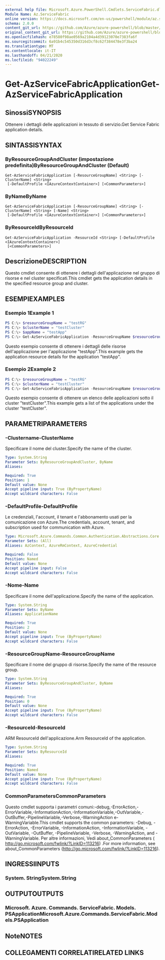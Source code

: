 ```yaml
---
external help file: Microsoft.Azure.PowerShell.Cmdlets.ServiceFabric.dll-Help.xml
Module Name: Az.ServiceFabric
online version: https://docs.microsoft.com/en-us/powershell/module/az.servicefabric/get-azservicefabricapplication
schema: 2.0.0
content_git_url: https://github.com/Azure/azure-powershell/blob/master/src/ServiceFabric/ServiceFabric/help/Get-AzServiceFabricApplication.md
original_content_git_url: https://github.com/Azure/azure-powershell/blob/master/src/ServiceFabric/ServiceFabric/help/Get-AzServiceFabricApplication.md
ms.openlocfilehash: e78580f98ae0569a2104a4d39123070e7383fa6f
ms.sourcegitcommit: 6a91b4c545350d316d3cf8c62f384478e3f3ba24
ms.translationtype: MT
ms.contentlocale: it-IT
ms.lasthandoff: 04/21/2020
ms.locfileid: "94022249"
---
```

# <span data-ttu-id="f6a86-101">Get-AzServiceFabricApplication</span><span class="sxs-lookup"><span data-stu-id="f6a86-101">Get-AzServiceFabricApplication</span></span>

## <span data-ttu-id="f6a86-102">Sinossi</span><span class="sxs-lookup"><span data-stu-id="f6a86-102">SYNOPSIS</span></span>
<span data-ttu-id="f6a86-103">Ottenere i dettagli delle applicazioni in tessuto di servizio.</span><span class="sxs-lookup"><span data-stu-id="f6a86-103">Get Service Fabric application details.</span></span>

## <span data-ttu-id="f6a86-104">SINTASSI</span><span class="sxs-lookup"><span data-stu-id="f6a86-104">SYNTAX</span></span>

### <span data-ttu-id="f6a86-105">ByResourceGroupAndCluster (impostazione predefinita)</span><span class="sxs-lookup"><span data-stu-id="f6a86-105">ByResourceGroupAndCluster (Default)</span></span>
```
Get-AzServiceFabricApplication [-ResourceGroupName] <String> [-ClusterName] <String>
 [-DefaultProfile <IAzureContextContainer>] [<CommonParameters>]
```

### <span data-ttu-id="f6a86-106">ByName</span><span class="sxs-lookup"><span data-stu-id="f6a86-106">ByName</span></span>
```
Get-AzServiceFabricApplication [-ResourceGroupName] <String> [-ClusterName] <String> [-Name] <String>
 [-DefaultProfile <IAzureContextContainer>] [<CommonParameters>]
```

### <span data-ttu-id="f6a86-107">ByResourceId</span><span class="sxs-lookup"><span data-stu-id="f6a86-107">ByResourceId</span></span>
```
Get-AzServiceFabricApplication -ResourceId <String> [-DefaultProfile <IAzureContextContainer>]
 [<CommonParameters>]
```

## <span data-ttu-id="f6a86-108">Descrizione</span><span class="sxs-lookup"><span data-stu-id="f6a86-108">DESCRIPTION</span></span>
<span data-ttu-id="f6a86-109">Questo cmdlet consente di ottenere i dettagli dell'applicazione nel gruppo di risorse e nel cluster specificati.</span><span class="sxs-lookup"><span data-stu-id="f6a86-109">This cmdlet gets the application details in the specified resource group and cluster.</span></span>

## <span data-ttu-id="f6a86-110">ESEMPI</span><span class="sxs-lookup"><span data-stu-id="f6a86-110">EXAMPLES</span></span>

### <span data-ttu-id="f6a86-111">Esempio 1</span><span class="sxs-lookup"><span data-stu-id="f6a86-111">Example 1</span></span>
```powershell
PS C:\> $resourceGroupName = "testRG"
PS C:\> $clusterName = "testCluster"
PS C:\> $appName = "testApp"
PS C:\> Get-AzServiceFabricApplication -ResourceGroupName $resourceGroupName -ClusterName $clusterName -Name $appName
```

<span data-ttu-id="f6a86-112">Questo esempio consente di ottenere i dettagli delle risorse dell'applicazione per l'applicazione "testApp".</span><span class="sxs-lookup"><span data-stu-id="f6a86-112">This example gets the application resource details for the application "testApp".</span></span>

### <span data-ttu-id="f6a86-113">Esempio 2</span><span class="sxs-lookup"><span data-stu-id="f6a86-113">Example 2</span></span>
```powershell
PS C:\> $resourceGroupName = "testRG"
PS C:\> $clusterName = "testCluster"
PS C:\> Get-AzServiceFabricApplication -ResourceGroupName $resourceGroupName -ClusterName $clusterName
```

<span data-ttu-id="f6a86-114">Questo esempio consente di ottenere un elenco delle applicazioni sotto il cluster "testCluster".</span><span class="sxs-lookup"><span data-stu-id="f6a86-114">This example gets a list of the applications under the cluster "testCluster".</span></span>

## <span data-ttu-id="f6a86-115">PARAMETRI</span><span class="sxs-lookup"><span data-stu-id="f6a86-115">PARAMETERS</span></span>

### <span data-ttu-id="f6a86-116">-Clustername</span><span class="sxs-lookup"><span data-stu-id="f6a86-116">-ClusterName</span></span>
<span data-ttu-id="f6a86-117">Specificare il nome del cluster.</span><span class="sxs-lookup"><span data-stu-id="f6a86-117">Specify the name of the cluster.</span></span>

```yaml
Type: System.String
Parameter Sets: ByResourceGroupAndCluster, ByName
Aliases:

Required: True
Position: 1
Default value: None
Accept pipeline input: True (ByPropertyName)
Accept wildcard characters: False
```

### <span data-ttu-id="f6a86-118">-DefaultProfile</span><span class="sxs-lookup"><span data-stu-id="f6a86-118">-DefaultProfile</span></span>
<span data-ttu-id="f6a86-119">Le credenziali, l'account, il tenant e l'abbonamento usati per la comunicazione con Azure.</span><span class="sxs-lookup"><span data-stu-id="f6a86-119">The credentials, account, tenant, and subscription used for communication with Azure.</span></span>

```yaml
Type: Microsoft.Azure.Commands.Common.Authentication.Abstractions.Core.IAzureContextContainer
Parameter Sets: (All)
Aliases: AzContext, AzureRmContext, AzureCredential

Required: False
Position: Named
Default value: None
Accept pipeline input: False
Accept wildcard characters: False
```

### <span data-ttu-id="f6a86-120">-Nome</span><span class="sxs-lookup"><span data-stu-id="f6a86-120">-Name</span></span>
<span data-ttu-id="f6a86-121">Specificare il nome dell'applicazione.</span><span class="sxs-lookup"><span data-stu-id="f6a86-121">Specify the name of the application.</span></span>

```yaml
Type: System.String
Parameter Sets: ByName
Aliases: ApplicationName

Required: True
Position: 2
Default value: None
Accept pipeline input: True (ByPropertyName)
Accept wildcard characters: False
```

### <span data-ttu-id="f6a86-122">-ResourceGroupName</span><span class="sxs-lookup"><span data-stu-id="f6a86-122">-ResourceGroupName</span></span>
<span data-ttu-id="f6a86-123">Specificare il nome del gruppo di risorse.</span><span class="sxs-lookup"><span data-stu-id="f6a86-123">Specify the name of the resource group.</span></span>

```yaml
Type: System.String
Parameter Sets: ByResourceGroupAndCluster, ByName
Aliases:

Required: True
Position: 0
Default value: None
Accept pipeline input: True (ByPropertyName)
Accept wildcard characters: False
```

### <span data-ttu-id="f6a86-124">-ResourceId</span><span class="sxs-lookup"><span data-stu-id="f6a86-124">-ResourceId</span></span>
<span data-ttu-id="f6a86-125">ARM ResourceId dell'applicazione.</span><span class="sxs-lookup"><span data-stu-id="f6a86-125">Arm ResourceId of the application.</span></span>

```yaml
Type: System.String
Parameter Sets: ByResourceId
Aliases:

Required: True
Position: Named
Default value: None
Accept pipeline input: True (ByPropertyName)
Accept wildcard characters: False
```

### <span data-ttu-id="f6a86-126">CommonParameters</span><span class="sxs-lookup"><span data-stu-id="f6a86-126">CommonParameters</span></span>
<span data-ttu-id="f6a86-127">Questo cmdlet supporta i parametri comuni:-debug,-ErrorAction,-ErrorVariable,-InformationAction,-InformationVariable,-OutVariable,-OutBuffer,-PipelineVariable,-Verbose,-WarningAction e-WarningVariable.</span><span class="sxs-lookup"><span data-stu-id="f6a86-127">This cmdlet supports the common parameters: -Debug, -ErrorAction, -ErrorVariable, -InformationAction, -InformationVariable, -OutVariable, -OutBuffer, -PipelineVariable, -Verbose, -WarningAction, and -WarningVariable.</span></span> <span data-ttu-id="f6a86-128">Per altre informazioni, Vedi about_CommonParameters ( http://go.microsoft.com/fwlink/?LinkID=113216) .</span><span class="sxs-lookup"><span data-stu-id="f6a86-128">For more information, see about_CommonParameters (http://go.microsoft.com/fwlink/?LinkID=113216).</span></span>

## <span data-ttu-id="f6a86-129">INGRESSI</span><span class="sxs-lookup"><span data-stu-id="f6a86-129">INPUTS</span></span>

### <span data-ttu-id="f6a86-130">System. String</span><span class="sxs-lookup"><span data-stu-id="f6a86-130">System.String</span></span>

## <span data-ttu-id="f6a86-131">OUTPUT</span><span class="sxs-lookup"><span data-stu-id="f6a86-131">OUTPUTS</span></span>

### <span data-ttu-id="f6a86-132">Microsoft. Azure. Commands. ServiceFabric. Models. PSApplication</span><span class="sxs-lookup"><span data-stu-id="f6a86-132">Microsoft.Azure.Commands.ServiceFabric.Models.PSApplication</span></span>

## <span data-ttu-id="f6a86-133">Note</span><span class="sxs-lookup"><span data-stu-id="f6a86-133">NOTES</span></span>

## <span data-ttu-id="f6a86-134">COLLEGAMENTI CORRELATI</span><span class="sxs-lookup"><span data-stu-id="f6a86-134">RELATED LINKS</span></span>
